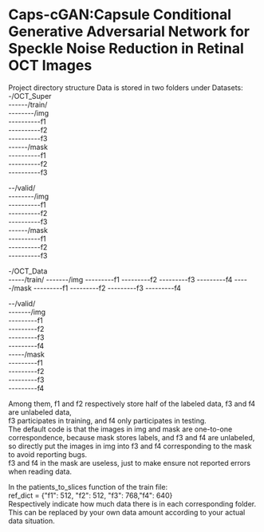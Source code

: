 # Caps-cGAN:Capsule Conditional Generative Adversarial Network for Speckle Noise Reduction in Retinal OCT Images
Project directory structure
Data is stored in two folders under Datasets:  
-/OCT_Super  
------/train/  
--------/img  
----------f1  
----------f2  
----------f3  
------/mask  
----------f1  
----------f2  
----------f3  
  
--/valid/  
--------/img  
----------f1  
----------f2  
----------f3  
------/mask  
----------f1  
----------f2  
----------f3  
  
  
-/OCT_Data  
-----/train/
-------/img
---------f1
---------f2
---------f3
---------f4
-----/mask
---------f1
---------f2
---------f3
---------f4

--/valid/  
-------/img  
---------f1  
---------f2  
---------f3  
---------f4  
-----/mask  
---------f1  
---------f2  
---------f3  
---------f4  
  
Among them, f1 and f2 respectively store half of the labeled data, f3 and f4 are unlabeled data,   
f3 participates in training, and f4 only participates in testing.  
The default code is that the images in img and mask are one-to-one correspondence, because mask stores labels, and f3 and f4 are unlabeled,  
so directly put the images in img into f3 and f4 corresponding to the mask to avoid reporting bugs.   
f3 and f4 in the mask are useless, just to make ensure not reported errors when reading data.  
  
In the patients_to_slices function of the train file:  
ref_dict = {"f1": 512, "f2": 512,
                    "f3": 768,"f4": 640}  
Respectively indicate how much data there is in each corresponding folder.   
This can be replaced by your own data amount according to your actual data situation.  
